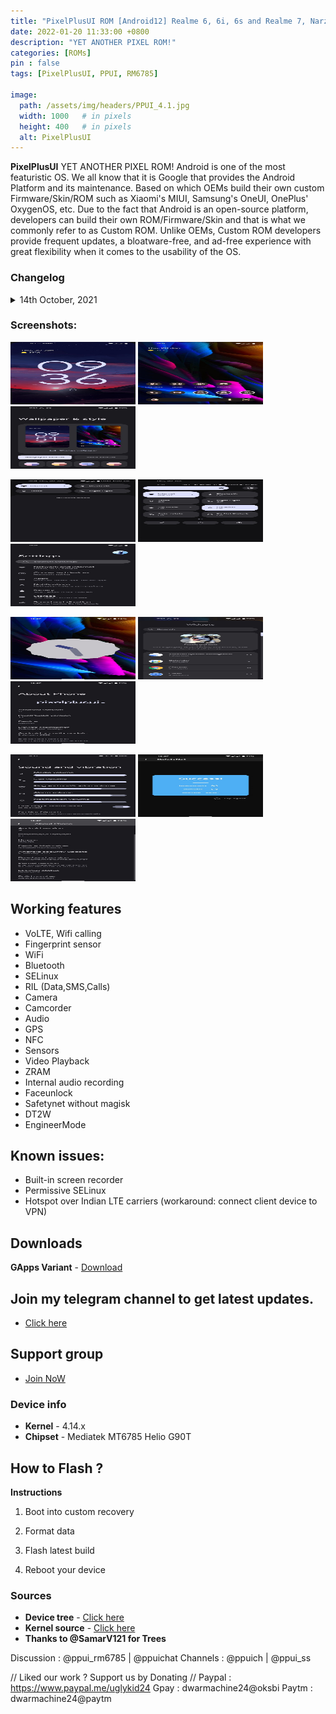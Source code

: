 ```yaml
---
title: "PixelPlusUI ROM [Android12] Realme 6, 6i, 6s and Realme 7, Narzo 20 Pro, Narzo 30 4G (G90T Series) (RM6785) [OFFICIAL]"
date: 2022-01-20 11:33:00 +0800
description: "YET ANOTHER PIXEL ROM!"
categories: [ROMs]
pin : false
tags: [PixelPlusUI, PPUI, RM6785]

image:
  path: /assets/img/headers/PPUI_4.1.jpg
  width: 1000   # in pixels
  height: 400   # in pixels
  alt: PixelPlusUI
---
```


**PixelPlusUI** YET ANOTHER PIXEL ROM!
Android is one of the most featuristic OS. We all know that it is Google that provides the Android Platform and its maintenance. Based on which OEMs build their own custom Firmware/Skin/ROM such as Xiaomi's MIUI, Samsung's OneUI, OnePlus' OxygenOS, etc. Due to the fact that Android is an open-source platform, developers can build their own ROM/Firmware/Skin and that is what we commonly refer to as Custom ROM. Unlike OEMs, Custom ROM developers provide frequent updates, a bloatware-free, and ad-free experience with great flexibility when it comes to the usability of the OS.

### Changelog

<details>
<summary>14th October, 2021</summary>
<p><ul>
  <li>January ASB (android-12.0.0_r26)</li>
  <li>Switched to RUI2 firmware</li>
  <li>Passes SafetyNet out-of-the-box</li>
  <li>Improved Gaming performance</li>
  <li>Unlimited Google Photos storage</li>
  <li>NFC works now</li>
  <li>Added LiveDisplay (Display settings)</li>
  <li>Fixed VOOC charging delay</li>
  <li>Fixed brightness slider curve</li>
  <li>Fixed minimum brightness</li>
  <li>Upstreamed kernel to 4.14.261</li>
  <li>Added F2FS support</li>
</ul></p>
</details>

### Screenshots: 
<p> 
	<img src="/assets/img/screenshots/ppui4/01.jpg" width=200 height=100 /> 
    <img src="/assets/img/screenshots/ppui4/02.jpg" width=200 height=100 />
	<img src="/assets/img/screenshots/ppui4/03.jpg" width=200 height=100 /></p>
<p> 
	<img src="/assets/img/screenshots/ppui4/04.jpg" width=200 height=100 />
    <img src="/assets/img/screenshots/ppui4/05.jpg" width=200 height=100 /> 
	<img src="/assets/img/screenshots/ppui4/06.jpg" width=200 height=100 /></p>
<p> 
	<img src="/assets/img/screenshots/ppui4/07.jpg" width=200 height=100 />
    <img src="/assets/img/screenshots/ppui4/08.jpg" width=200 height=100 /> 
    <img src="/assets/img/screenshots/ppui4/09.jpg" width=200 height=100 /> </p>  
<p>
    <img src="/assets/img/screenshots/ppui4/10.jpg" width=200 height=100 /> 
    <img src="/assets/img/screenshots/ppui4/11.jpg" width=200 height=100 /> 
    <img src="/assets/img/screenshots/ppui4/12.jpg" width=200 height=100 /> </p>
  

## Working features
* VoLTE, Wifi calling
* Fingerprint sensor
* WiFi
* Bluetooth
* SELinux
* RIL (Data,SMS,Calls)
* Camera
* Camcorder
* Audio
* GPS
* NFC
* Sensors
* Video Playback
* ZRAM
* Internal audio recording
* Faceunlock
* Safetynet without magisk
* DT2W
* EngineerMode

## Known issues:
* Built-in screen recorder
* Permissive SELinux
* Hotspot over Indian LTE carriers (workaround: connect client device to VPN)

## Downloads
**GApps Variant** - [Download](https://ppui.site/download)

## Join my telegram channel to get latest updates.
* [Click here](https://t.me/TheCloverly_Releases)

## Support group
* [Join NoW](https://t.me/SriBalajiHub)

### Device info
* **Kernel** - 4.14.x
* **Chipset** - Mediatek MT6785 Helio G90T

## How to Flash ?
**Instructions**

1) Boot into custom recovery 

2) Format data

3) Flash latest build

4) Reboot your device 

### Sources
* **Device tree** - [Click here](https://github.com/iamthecloverly/android_device_realme_RMX2001)
* **Kernel source** - [Click here](https://github.com/realme-mt6785-devs/android_kernel_realme_mt6785)
* **Thanks to @SamarV121 for Trees**

Discussion : @ppui_rm6785 | @ppuichat 
Channels : @ppuich | @ppui_ss

// Liked our work ? Support us by Donating //
Paypal : https://www.paypal.me/uglykid24
Gpay : dwarmachine24@oksbi
Paytm : dwarmachine24@paytm